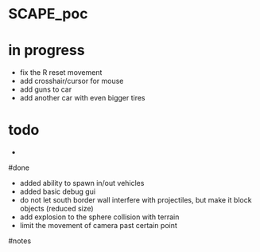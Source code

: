 # SCAPE_poc

# in progress
- fix the R reset movement
- add crosshair/cursor for mouse
- add guns to car
- add another car with even bigger tires


# todo
- 

#done
- added ability to spawn in/out vehicles
- added basic debug gui
- do not let south border wall interfere with projectiles, but make it block objects (reduced size)
- add explosion to the sphere collision with terrain
- limit the movement of camera past certain point

#notes
